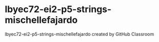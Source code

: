 # lbyec72-ei2-p5-strings-mischellefajardo
lbyec72-ei2-p5-strings-mischellefajardo created by GitHub Classroom
